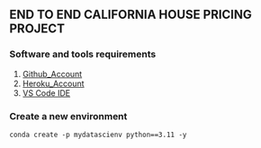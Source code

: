 ## END TO END CALIFORNIA HOUSE PRICING PROJECT

### Software and tools requirements
1. [Github_Account](https://github.com/mdurgasaianil/california_house_pricing.git)
2. [Heroku_Account](https://dashboard.heroku.com/)
3. [VS Code IDE](https://code.visualstudio.com/)

### Create a new environment

```
conda create -p mydatascienv python==3.11 -y
```

